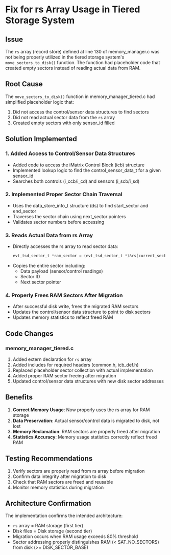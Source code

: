 # Fix for rs Array Usage in Tiered Storage System

## Issue
The `rs` array (record store) defined at line 130 of memory_manager.c was not being properly utilized in the tiered storage system's `move_sectors_to_disk()` function. The function had placeholder code that created empty sectors instead of reading actual data from RAM.

## Root Cause
The `move_sectors_to_disk()` function in memory_manager_tiered.c had simplified placeholder logic that:
1. Did not access the control/sensor data structures to find sectors
2. Did not read actual sector data from the `rs` array
3. Created empty sectors with only sensor_id filled

## Solution Implemented

### 1. Added Access to Control/Sensor Data Structures
- Added code to access the iMatrix Control Block (icb) structure
- Implemented lookup logic to find the control_sensor_data_t for a given sensor_id
- Searches both controls (i_ccb/i_cd) and sensors (i_scb/i_sd)

### 2. Implemented Proper Sector Chain Traversal
- Uses the data_store_info_t structure (ds) to find start_sector and end_sector
- Traverses the sector chain using next_sector pointers
- Validates sector numbers before accessing

### 3. Reads Actual Data from rs Array
- Directly accesses the rs array to read sector data:
  ```c
  evt_tsd_sector_t *ram_sector = (evt_tsd_sector_t *)&rs[current_sector * SRAM_SECTOR_SIZE];
  ```
- Copies the entire sector including:
  - Data payload (sensor/control readings)
  - Sector ID
  - Next sector pointer

### 4. Properly Frees RAM Sectors After Migration
- After successful disk write, frees the migrated RAM sectors
- Updates the control/sensor data structure to point to disk sectors
- Updates memory statistics to reflect freed RAM

## Code Changes

### memory_manager_tiered.c
1. Added extern declaration for `rs` array
2. Added includes for required headers (common.h, icb_def.h)
3. Replaced placeholder sector collection with actual implementation
4. Added proper RAM sector freeing after migration
5. Updated control/sensor data structures with new disk sector addresses

## Benefits
1. **Correct Memory Usage**: Now properly uses the rs array for RAM storage
2. **Data Preservation**: Actual sensor/control data is migrated to disk, not lost
3. **Memory Reclamation**: RAM sectors are properly freed after migration
4. **Statistics Accuracy**: Memory usage statistics correctly reflect freed RAM

## Testing Recommendations
1. Verify sectors are properly read from rs array before migration
2. Confirm data integrity after migration to disk
3. Check that RAM sectors are freed and reusable
4. Monitor memory statistics during migration

## Architecture Confirmation
The implementation confirms the intended architecture:
- `rs` array = RAM storage (first tier)
- Disk files = Disk storage (second tier)
- Migration occurs when RAM usage exceeds 80% threshold
- Sector addressing properly distinguishes RAM (< SAT_NO_SECTORS) from disk (>= DISK_SECTOR_BASE)